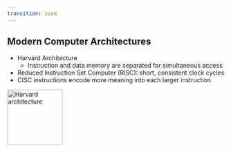 ```yaml
---
transition: zoom
---
```


## Modern Computer Architectures

- Harvard Architecture
  - Instruction and data memory are separated for simultaneous access 
- Reduced Instruction Set Computer (RISC): short, consistent clock cycles  
- CISC instructions encode more meaning into each larger instruction  

<div class="paragraph">
    <p>
        <span class="image">
            <a title="Nessa los / CC BY-SA (https://creativecommons.org/licenses/by-sa/3.0)" href="https://commons.wikimedia.org/wiki/File:Harvard_architecture.svg"><img width="128" alt="Harvard architecture" src="https://upload.wikimedia.org/wikipedia/commons/thumb/3/3f/Harvard_architecture.svg/512px-Harvard_architecture.svg.png"></a>
        </span>
    </p>
</div>
